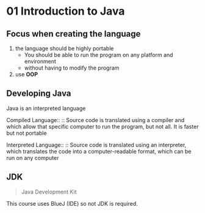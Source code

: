 # 01 Introduction to Java 

## Focus when creating the language
1. the language should be highly portable
   - You should be able to run the program on any platform and environment
   - without having to modify the program 
2. use **OOP**

## Developing Java
Java is an interpreted language

Compiled Language::
:: Source code is translated using a compiler and which allow that specific computer to run the program, but not all. It is faster but not portable

Interpreted Language::
:: Source code is translated using an interpreter, which translates the code into a computer-readable format, which can be run on any computer

## JDK
> Java Development Kit 

This course uses BlueJ (IDE) so not JDK is required. 

